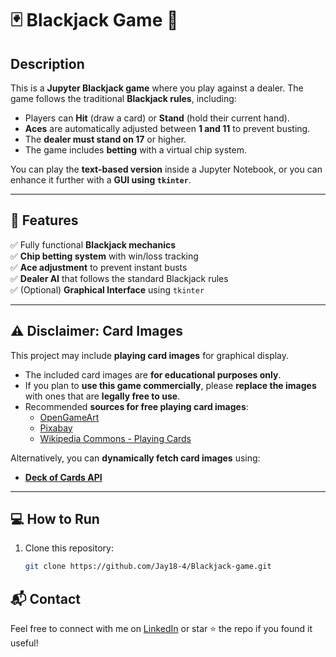 # 🃏 Blackjack Game 🎰

## **Description**
This is a **Jupyter Blackjack game** where you play against a dealer. The game follows the traditional **Blackjack rules**, including:
- Players can **Hit** (draw a card) or **Stand** (hold their current hand).
- **Aces** are automatically adjusted between **1 and 11** to prevent busting.
- The **dealer must stand on 17** or higher.
- The game includes **betting** with a virtual chip system.

You can play the **text-based version** inside a Jupyter Notebook, or you can enhance it further with a **GUI using `tkinter`**.

---

## **📌 Features**
✅ Fully functional **Blackjack mechanics**  
✅ **Chip betting system** with win/loss tracking  
✅ **Ace adjustment** to prevent instant busts  
✅ **Dealer AI** that follows the standard Blackjack rules  
✅ (Optional) **Graphical Interface** using `tkinter`  

---

## **⚠️ Disclaimer: Card Images**
This project may include **playing card images** for graphical display.  
- The included card images are **for educational purposes only**.  
- If you plan to **use this game commercially**, please **replace the images** with ones that are **legally free to use**.  
- Recommended **sources for free playing card images**:
  - [OpenGameArt](https://opengameart.org/)
  - [Pixabay](https://www.pixabay.com/)
  - [Wikipedia Commons - Playing Cards](https://commons.wikimedia.org/wiki/Playing_cards)

Alternatively, you can **dynamically fetch card images** using:
- **[Deck of Cards API](https://deckofcardsapi.com/)**

---

## **💻 How to Run**
1. Clone this repository:
   ```bash
   git clone https://github.com/Jay18-4/Blackjack-game.git

## 📬 Contact

Feel free to connect with me on [LinkedIn](https://www.linkedin.com/in/chimdalu-ifediba-3a322628b) or star ⭐ the repo if you found it useful!
